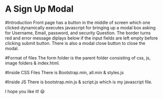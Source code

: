 # A Sign Up Modal 

#Introduction
Front page has a button in the middle of screen which one clicked dynamically executes javascript for bringing up a modal box asking for Username, Email, password, and security Question. The border turns red and error message diplays below if the input fields are left empty before clicking submit button. There is also a modal close button to close the modal.

#Format of files
The form folder is the parent folder consisting of css, js, image folders & index.html. 

#Inside CSS Files
There is Bootstrap.min, all.min & styles.js

#Inside JS
There is bootstrap.min.js & script.js which is my javascript file.


I hope you like it! :smiley:
